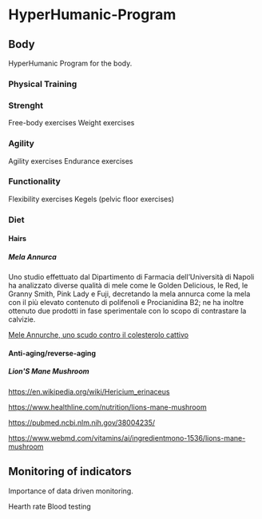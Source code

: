# HyperHumanic-Program

## Body

HyperHumanic Program for the body.

### Physical Training

### Strenght

Free-body exercises
Weight exercises

### Agility

Agility exercises
Endurance exercises

### Functionality 

Flexibility exercises
Kegels (pelvic floor exercises)

### Diet

#### Hairs

##### Mela Annurca

Uno studio effettuato dal Dipartimento di Farmacia dell’Università di Napoli ha analizzato diverse qualità di mele come le Golden Delicious, le Red, le Granny Smith, Pink Lady e Fuji, decretando la mela annurca come la mela con il più elevato contenuto di polifenoli e Procianidina B2; ne ha inoltre ottenuto due prodotti in fase sperimentale con lo scopo di contrastare la calvizie.

[Mele Annurche, uno scudo contro il colesterolo cattivo](https://www.unina.it/-/8963414-mele-annurche-uno-scudo-contro-il-colesterolo-cattivo)

#### Anti-aging/reverse-aging

##### Lion'S Mane Mushroom

https://en.wikipedia.org/wiki/Hericium_erinaceus

https://www.healthline.com/nutrition/lions-mane-mushroom

https://pubmed.ncbi.nlm.nih.gov/38004235/

https://www.webmd.com/vitamins/ai/ingredientmono-1536/lions-mane-mushroom

## Monitoring of indicators

Importance of data driven monitoring.

Hearth rate
Blood testing
